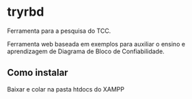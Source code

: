 # tryrbd

Ferramenta para a pesquisa do TCC. 

Ferramenta web baseada em exemplos para auxiliar o ensino e aprendizagem de Diagrama de Bloco de Confiabilidade.

## Como instalar
Baixar e colar na pasta htdocs do XAMPP
